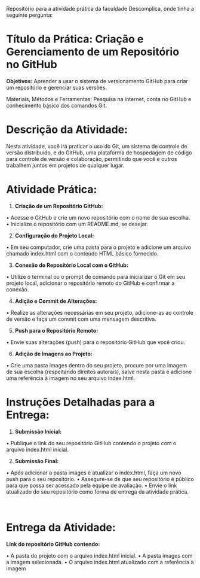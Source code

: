Repositório para a atividade prática da faculdade Descomplica, onde tinha a seguinte pergunta: 

# **Título da Prática:** Criação e Gerenciamento de um Repositório no GitHub

**Objetivos:** Aprender a usar o sistema de versionamento GitHub para criar um repositório e gerenciar suas versões.

Materiais, Métodos e Ferramentas: Pesquisa na internet, conta no GitHub e conhecimento básico dos comandos Git.

# **Descrição da Atividade:**

Nesta atividade, você irá praticar o uso do Git, um sistema de controle de versão distribuído, e do GitHub, uma plataforma de hospedagem de código para controle de versão e colaboração, permitindo que você e outros trabalhem juntos em projetos de qualquer lugar.


# **Atividade Prática:**

1. **Criação de um Repositório GitHub:**

  • Acesse o GitHub e crie um novo repositório com o nome de sua escolha.
  • Inicialize o repositório com um README.md, se desejar.

2. **Configuração do Projeto Local:**

  • Em seu computador, crie uma pasta para o projeto e adicione um arquivo chamado index.html com o conteúdo HTML básico fornecido.

3. **Conexão do Repositório Local com o GitHub:**

  • Utilize o terminal ou o prompt de comando para inicializar o Git em seu projeto local, adicionar o repositório remoto do GitHub e confirmar a conexão.

4. **Adição e Commit de Alterações:**

  • Realize as alterações necessárias em seu projeto, adicione-as ao controle de versão e faça um commit com uma mensagem descritiva.

5. **Push para o Repositório Remoto:**

  • Envie suas alterações (push) para o repositório GitHub que você criou.

6. **Adição de Imagens ao Projeto:**

  • Crie uma pasta images dentro do seu projeto, procure por uma imagem de sua escolha (respeitando direitos autorais), salve nesta pasta e adicione uma referência à imagem no seu arquivo index.html.



# **Instruções Detalhadas para a Entrega:**

1. **Submissão Inicial:**

  • Publique o link do seu repositório GitHub contendo o projeto com o arquivo index.html inicial.

2. **Submissão Final:**

  • Após adicionar a pasta images e atualizar o index.html, faça um novo push para o seu repositório.
  • Assegure-se de que seu repositório é público para que possa ser acessado pela equipe de avaliação.
  • Envie o link atualizado do seu repositório como forma de entrega da atividade prática.

​

# **Entrega da Atividade:**

**Link do repositório GitHub contendo:**

  • A pasta do projeto com o arquivo index.html inicial.
  • A pasta images com a imagem selecionada.
  • O arquivo index.html atualizado com a referência à imagem
